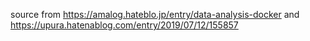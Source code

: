 source from https://amalog.hateblo.jp/entry/data-analysis-docker
and https://upura.hatenablog.com/entry/2019/07/12/155857


